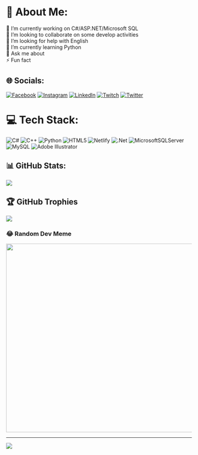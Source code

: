 # 💫 About Me:
🔭 I’m currently working on C#/ASP.NET/Microsoft SQL<br>👯 I’m looking to collaborate on some develop activities <br>🤝 I’m looking for help with English<br>🌱 I’m currently learning Python<br>💬 Ask me about<br>⚡ Fun fact


## 🌐 Socials:
[![Facebook](https://img.shields.io/badge/Facebook-%231877F2.svg?logo=Facebook&logoColor=white)](https://facebook.com/Javi505am) [![Instagram](https://img.shields.io/badge/Instagram-%23E4405F.svg?logo=Instagram&logoColor=white)](https://instagram.com/Javi505am) [![LinkedIn](https://img.shields.io/badge/LinkedIn-%230077B5.svg?logo=linkedin&logoColor=white)](https://linkedin.com/in/javier-villalvazo) [![Twitch](https://img.shields.io/badge/Twitch-%239146FF.svg?logo=Twitch&logoColor=white)](https://twitch.tv/javi505am) [![Twitter](https://img.shields.io/badge/Twitter-%231DA1F2.svg?logo=Twitter&logoColor=white)](https://twitter.com/javi505_am) 

# 💻 Tech Stack:
![C#](https://img.shields.io/badge/c%23-%23239120.svg?style=flat&logo=c-sharp&logoColor=white) ![C++](https://img.shields.io/badge/c++-%2300599C.svg?style=flat&logo=c%2B%2B&logoColor=white) ![Python](https://img.shields.io/badge/python-3670A0?style=flat&logo=python&logoColor=ffdd54) ![HTML5](https://img.shields.io/badge/html5-%23E34F26.svg?style=flat&logo=html5&logoColor=white) ![Netlify](https://img.shields.io/badge/netlify-%23000000.svg?style=flat&logo=netlify&logoColor=#00C7B7) ![.Net](https://img.shields.io/badge/.NET-5C2D91?style=flat&logo=.net&logoColor=white) ![MicrosoftSQLServer](https://img.shields.io/badge/Microsoft%20SQL%20Sever-CC2927?style=flat&logo=microsoft%20sql%20server&logoColor=white) ![MySQL](https://img.shields.io/badge/mysql-%2300f.svg?style=flat&logo=mysql&logoColor=white) ![Adobe Illustrator](https://img.shields.io/badge/adobeillustrator-%23FF9A00.svg?style=flat&logo=adobeillustrator&logoColor=white)
## 📊 GitHub Stats:

![](https://github-readme-streak-stats.herokuapp.com/?user=javi505amx&theme=dark&hide_border=false)<br/>


## 🏆 GitHub Trophies
![](https://github-profile-trophy.vercel.app/?username=javi505amx&theme=monokai&no-frame=false&no-bg=true&margin-w=4)

### 😂 Random Dev Meme
<img src="https://random-memer.herokuapp.com/" width="512px"/>

---
[![](https://visitcount.itsvg.in/api?id=javi505amx&icon=0&color=0)](https://visitcount.itsvg.in)

<!-- Proudly created with GPRM ( https://gprm.itsvg.in ) -->
